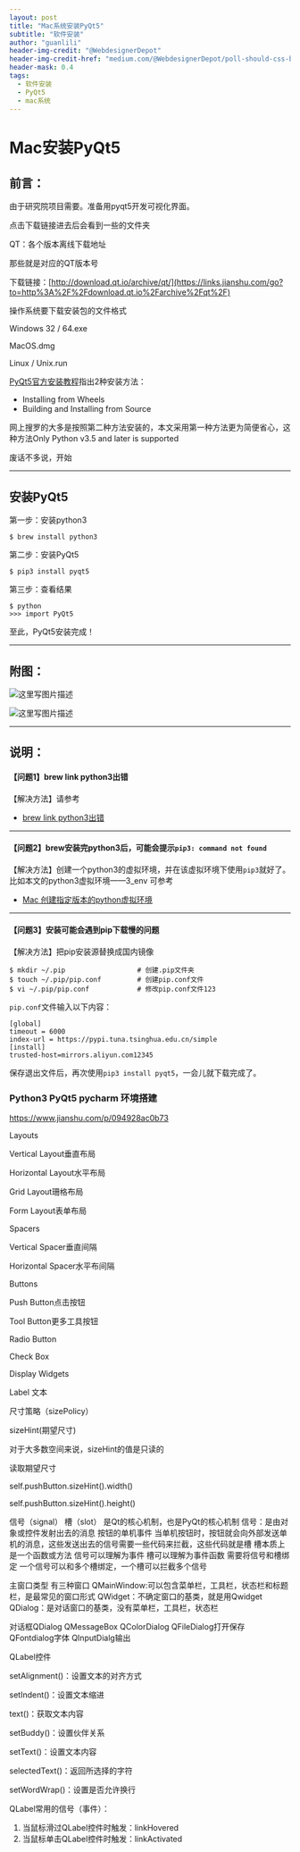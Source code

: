 ```yaml
---
layout: post
title: "Mac系统安装PyQt5"
subtitle: "软件安装"
author: "guanlili"
header-img-credit: "@WebdesignerDepot"
header-img-credit-href: "medium.com/@WebdesignerDepot/poll-should-css-become-more-like-a-programming-language-c74eb26a4270"
header-mask: 0.4
tags:
  - 软件安装
  - PyQt5
  - mac系统
---
```

# Mac安装PyQt5

## 前言：

由于研究院项目需要。准备用pyqt5开发可视化界面。

点击下载链接进去后会看到一些的文件夹

QT：各个版本离线下载地址 

那些就是对应的QT版本号

下载链接：[http://download.qt.io/archive/qt/](https://links.jianshu.com/go?to=http%3A%2F%2Fdownload.qt.io%2Farchive%2Fqt%2F)

操作系统要下载安装包的文件格式

Windows 32 / 64.exe

MacOS.dmg

Linux / Unix.run



[PyQt5官方安装教程](http://pyqt.sourceforge.net/Docs/PyQt5/installation.html)指出2种安装方法：

- Installing from Wheels
- Building and Installing from Source

网上搜罗的大多是按照第二种方法安装的，本文采用第一种方法更为简便省心，这种方法Only Python v3.5 and later is supported

废话不多说，开始

------

## 安装PyQt5

第一步：安装python3

```
$ brew install python3
```

第二步：安装PyQt5

```
$ pip3 install pyqt5
```

第三步：查看结果

```
$ python
>>> import PyQt5
```

至此，PyQt5安装完成！

------

## 附图：

![这里写图片描述](https://img-blog.csdn.net/20171124151748812?watermark/2/text/aHR0cDovL2Jsb2cuY3Nkbi5uZXQvdHltYXRsYWI=/font/5a6L5L2T/fontsize/400/fill/I0JBQkFCMA==/dissolve/70/gravity/SouthEast)

![这里写图片描述](https://img-blog.csdn.net/20171124153021793?watermark/2/text/aHR0cDovL2Jsb2cuY3Nkbi5uZXQvdHltYXRsYWI=/font/5a6L5L2T/fontsize/400/fill/I0JBQkFCMA==/dissolve/70/gravity/SouthEast)

------

## 说明：

#### 【问题1】brew link python3出错

【解决方法】请参考

- [brew link python3出错](http://blog.csdn.net/tymatlab/article/details/78609861)

------

#### 【问题2】brew安装完python3后，可能会提示`pip3: command not found`

【解决方法】创建一个python3的虚拟环境，并在该虚拟环境下使用`pip3`就好了。 
比如本文的python3虚拟环境——3_env 
可参考

- [Mac 创建指定版本的python虚拟环境](http://blog.csdn.net/tymatlab/article/details/78614238)

------

#### 【问题3】安装可能会遇到pip下载慢的问题

【解决方法】把pip安装源替换成国内镜像

```
$ mkdir ~/.pip                  # 创建.pip文件夹
$ touch ~/.pip/pip.conf         # 创建pip.conf文件
$ vi ~/.pip/pip.conf            # 修改pip.conf文件123
```

`pip.conf`文件输入以下内容：

```
[global]
timeout = 6000
index-url = https://pypi.tuna.tsinghua.edu.cn/simple
[install]
trusted-host=mirrors.aliyun.com12345
```

保存退出文件后，再次使用`pip3 install pyqt5`，一会儿就下载完成了。

### Python3 PyQt5 pycharm 环境搭建
https://www.jianshu.com/p/094928ac0b73

Layouts

Vertical Layout垂直布局

Horizontal Layout水平布局

Grid Layout珊格布局

Form Layout表单布局

Spacers

Vertical Spacer垂直间隔

Horizontal Spacer水平布间隔

Buttons

Push Button点击按钮

Tool Button更多工具按钮

Radio Button

Check Box

Display Widgets

Label 文本

尺寸策略（sizePolicy）

sizeHint(期望尺寸)

对于大多数空间来说，sizeHint的值是只读的

读取期望尺寸

self.pushButton.sizeHint().width()

self.pushButton.sizeHint().height()


信号（signal）
槽（slot）
是Qt的核心机制，也是PyQt的核心机制
信号：是由对象或控件发射出去的消息
按钮的单机事件
当单机按钮时，按钮就会向外部发送单机的消息，这些发送出去的信号需要一些代码来拦截，这些代码就是槽
槽本质上是一个函数或方法
信号可以理解为事件
槽可以理解为事件函数
需要将信号和槽绑定
一个信号可以和多个槽绑定，一个槽可以拦截多个信号

主窗口类型
有三种窗口
QMainWindow:可以包含菜单栏，工具栏，状态栏和标题栏，是最常见的窗口形式
QWidget：不确定窗口的基类，就是用Qwidget
QDialog：是对话窗口的基类，没有菜单栏，工具栏，状态栏

对话框QDialog
QMessageBox
QColorDialog
QFileDialog打开保存
QFontdialog字体
QInputDialg输出


QLabel控件

setAlignment()：设置文本的对齐方式

setIndent()：设置文本缩进

text()：获取文本内容

setBuddy()：设置伙伴关系

setText()：设置文本内容

selectedText()：返回所选择的字符

setWordWrap()：设置是否允许换行

QLabel常用的信号（事件）：
1.  当鼠标滑过QLabel控件时触发：linkHovered
2.  当鼠标单击QLabel控件时触发：linkActivated
